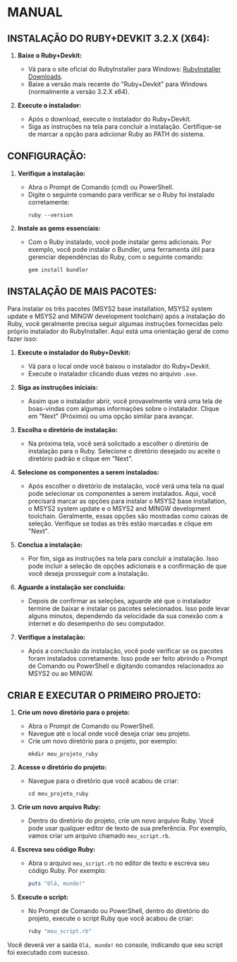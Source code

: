 # MANUAL
## INSTALAÇÃO DO RUBY+DEVKIT 3.2.X (X64):
1. **Baixe o Ruby+Devkit:**
   - Vá para o site oficial do RubyInstaller para Windows: [RubyInstaller Downloads](https://rubyinstaller.org/downloads/).
   - Baixe a versão mais recente do "Ruby+Devkit" para Windows (normalmente a versão 3.2.X x64).
   
2. **Execute o instalador:**
   - Após o download, execute o instalador do Ruby+Devkit.
   - Siga as instruções na tela para concluir a instalação. Certifique-se de marcar a opção para adicionar Ruby ao PATH do sistema.

## CONFIGURAÇÃO:
1. **Verifique a instalação:**
   - Abra o Prompt de Comando (cmd) ou PowerShell.
   - Digite o seguinte comando para verificar se o Ruby foi instalado corretamente:
     ```
     ruby --version
     ```

2. **Instale as gems essenciais:**
   - Com o Ruby instalado, você pode instalar gems adicionais. Por exemplo, você pode instalar o Bundler, uma ferramenta útil para gerenciar dependências do Ruby, com o seguinte comando:
     ```
     gem install bundler
     ```

## INSTALAÇÃO DE MAIS PACOTES:
Para instalar os três pacotes (MSYS2 base installation, MSYS2 system update e MSYS2 and MINGW development toolchain) após a instalação do Ruby, você geralmente precisa seguir algumas instruções fornecidas pelo próprio instalador do RubyInstaller. Aqui está uma orientação geral de como fazer isso:

1. **Execute o instalador do Ruby+Devkit:**
   - Vá para o local onde você baixou o instalador do Ruby+Devkit.
   - Execute o instalador clicando duas vezes no arquivo `.exe`.

2. **Siga as instruções iniciais:**
   - Assim que o instalador abrir, você provavelmente verá uma tela de boas-vindas com algumas informações sobre o instalador. Clique em "Next" (Próximo) ou uma opção similar para avançar.

3. **Escolha o diretório de instalação:**
   - Na próxima tela, você será solicitado a escolher o diretório de instalação para o Ruby. Selecione o diretório desejado ou aceite o diretório padrão e clique em "Next".

4. **Selecione os componentes a serem instalados:**
   - Após escolher o diretório de instalação, você verá uma tela na qual pode selecionar os componentes a serem instalados. Aqui, você precisará marcar as opções para instalar o MSYS2 base installation, o MSYS2 system update e o MSYS2 and MINGW development toolchain. Geralmente, essas opções são mostradas como caixas de seleção. Verifique se todas as três estão marcadas e clique em "Next".

5. **Conclua a instalação:**
   - Por fim, siga as instruções na tela para concluir a instalação. Isso pode incluir a seleção de opções adicionais e a confirmação de que você deseja prosseguir com a instalação.

6. **Aguarde a instalação ser concluída:**
   - Depois de confirmar as seleções, aguarde até que o instalador termine de baixar e instalar os pacotes selecionados. Isso pode levar alguns minutos, dependendo da velocidade da sua conexão com a internet e do desempenho do seu computador.

7. **Verifique a instalação:**
   - Após a conclusão da instalação, você pode verificar se os pacotes foram instalados corretamente. Isso pode ser feito abrindo o Prompt de Comando ou PowerShell e digitando comandos relacionados ao MSYS2 ou ao MINGW.

## CRIAR E EXECUTAR O PRIMEIRO PROJETO:
1. **Crie um novo diretório para o projeto:**
   - Abra o Prompt de Comando ou PowerShell.
   - Navegue até o local onde você deseja criar seu projeto.
   - Crie um novo diretório para o projeto, por exemplo:
     ```
     mkdir meu_projeto_ruby
     ```

2. **Acesse o diretório do projeto:**
   - Navegue para o diretório que você acabou de criar:
     ```
     cd meu_projeto_ruby
     ```

3. **Crie um novo arquivo Ruby:**
   - Dentro do diretório do projeto, crie um novo arquivo Ruby. Você pode usar qualquer editor de texto de sua preferência. Por exemplo, vamos criar um arquivo chamado `meu_script.rb`.

4. **Escreva seu código Ruby:**
   - Abra o arquivo `meu_script.rb` no editor de texto e escreva seu código Ruby. Por exemplo:
     ```ruby
     puts "Olá, mundo!"
     ```

5. **Execute o script:**
   - No Prompt de Comando ou PowerShell, dentro do diretório do projeto, execute o script Ruby que você acabou de criar:
     ```bash
     ruby "meu_script.rb"
     ```

Você deverá ver a saída `Olá, mundo!` no console, indicando que seu script foi executado com sucesso.

